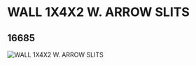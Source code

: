 # WALL 1X4X2 W. ARROW SLITS
## 16685
![WALL 1X4X2 W. ARROW SLITS](https://lc-www-live-s.legocdn.com/media/bricks/5/2/6064118.jpg)
